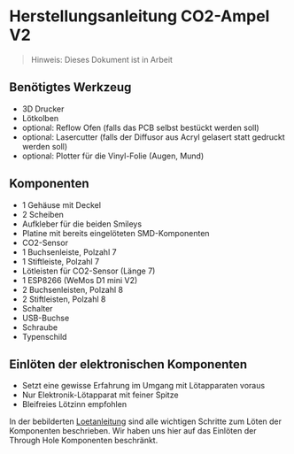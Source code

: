 # Herstellungsanleitung CO2-Ampel V2

> Hinweis: Dieses Dokument ist in Arbeit

## Benötigtes Werkzeug

* 3D Drucker
* Lötkolben
* optional: Reflow Ofen (falls das PCB selbst bestückt werden soll)
* optional: Lasercutter (falls der Diffusor aus Acryl gelasert statt gedruckt werden soll)
* optional: Plotter für die Vinyl-Folie (Augen, Mund)

## Komponenten

* 1 Gehäuse mit Deckel
* 2 Scheiben
* Aufkleber für die beiden Smileys
* Platine mit bereits eingelöteten SMD-Komponenten
* CO2-Sensor
* 1 Buchsenleiste, Polzahl 7 
* 1 Stiftleiste, Polzahl 7
* Lötleisten für CO2-Sensor (Länge 7)
* 1 ESP8266 (WeMos D1 mini V2)
* 2 Buchsenleisten, Polzahl 8 
* 2 Stiftleisten, Polzahl 8
* Schalter
* USB-Buchse
* Schraube
* Typenschild

## Einlöten der elektronischen Komponenten

* Setzt eine gewisse Erfahrung im Umgang mit Lötapparaten voraus
* Nur Elektronik-Lötapparat mit feiner Spitze
* Bleifreies Lötzinn empfohlen

In der bebilderten [Loetanleitung](Documentation/Deutsch/Loetanleitung) sind alle wichtigen Schritte zum Löten der Komponenten beschrieben. Wir haben uns hier auf das Einlöten der Through Hole Komponenten beschränkt.
